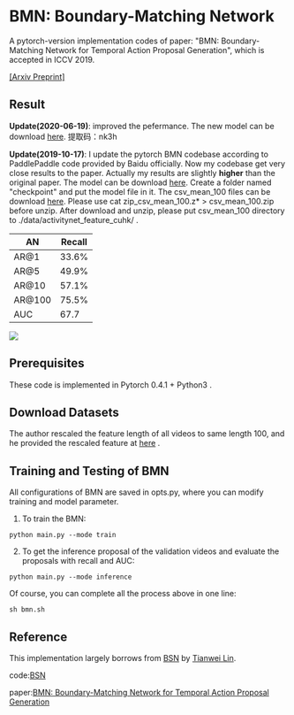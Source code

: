 # BMN: Boundary-Matching Network

A pytorch-version implementation codes of paper:
 "BMN: Boundary-Matching Network for Temporal Action Proposal Generation",
  which is accepted in ICCV 2019. 

[[Arxiv Preprint]](https://arxiv.org/abs/1907.09702)

## Result
__Update(2020-06-19)__:  improved the pefermance. The new model can be download [here](https://pan.baidu.com/s/1ctIV83-Oz9P3jWD1iYnR2g). 提取码：nk3h

__Update(2019-10-17)__: 
I update the pytorch BMN codebase according to PaddlePaddle code provided by Baidu officially.
Now my codebase get very close results to the paper. Actually my results are slightly __higher__ 
than the original paper. The model can be download [here](https://pan.baidu.com/s/1Fm4niHixw53cdhuuhf5baA). Create a folder named "checkpoint" and put the model file in it.
The csv_mean_100 files can be download [here](https://pan.baidu.com/s/19GI3_-uZbd_XynUO6g-8YQ#list/path=%2Fsharelink371590537-608856444000610%2Ftsn_feature&parentPath=%2Fsharelink371590537-608856444000610). Please use cat zip_csv_mean_100.z* > csv_mean_100.zip before unzip. After download and unzip, please put csv_mean_100 directory to ./data/activitynet_feature_cuhk/ .


| AN     | Recall |
| ------ | ------ |
| AR@1   | 33.6%  |
| AR@5   | 49.9%  |
| AR@10  | 57.1%  |
| AR@100 | 75.5%  |
| AUC    | 67.7   |


![](./img/evaluation_result.jpg)

## Prerequisites

These code is  implemented in Pytorch 0.4.1 + Python3 . 


## Download Datasets

 The author rescaled the feature length of all videos 
to same length 100, and he provided the rescaled feature at 
 [here](https://github.com/wzmsltw/BSN-boundary-sensitive-network) .


## Training and Testing  of BMN

All configurations of BMN are saved in opts.py, where you can modify training and model parameter.



1. To train the BMN:
```
python main.py --mode train
```

2. To get the inference proposal of the validation videos and evaluate the proposals with recall and AUC:
```
python main.py --mode inference
```

Of course, you can complete all the process above in one line: 

```
sh bmn.sh
```



## Reference

This implementation largely borrows from [BSN](https://github.com/wzmsltw/BSN-boundary-sensitive-network) by [Tianwei Lin](https://github.com/wzmsltw).

code:[BSN](https://github.com/wzmsltw/BSN-boundary-sensitive-network)

paper:[BMN: Boundary-Matching Network for Temporal Action Proposal Generation](https://arxiv.org/abs/1907.09702)


